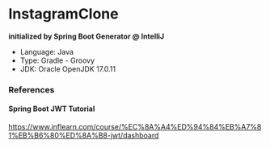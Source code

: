 # InstagramClone

**initialized by Spring Boot Generator @ IntelliJ**

- Language: Java
- Type: Gradle - Groovy
- JDK: Oracle OpenJDK 17.0.11

### References

#### Spring Boot JWT Tutorial
https://www.inflearn.com/course/%EC%8A%A4%ED%94%84%EB%A7%81%EB%B6%80%ED%8A%B8-jwt/dashboard
